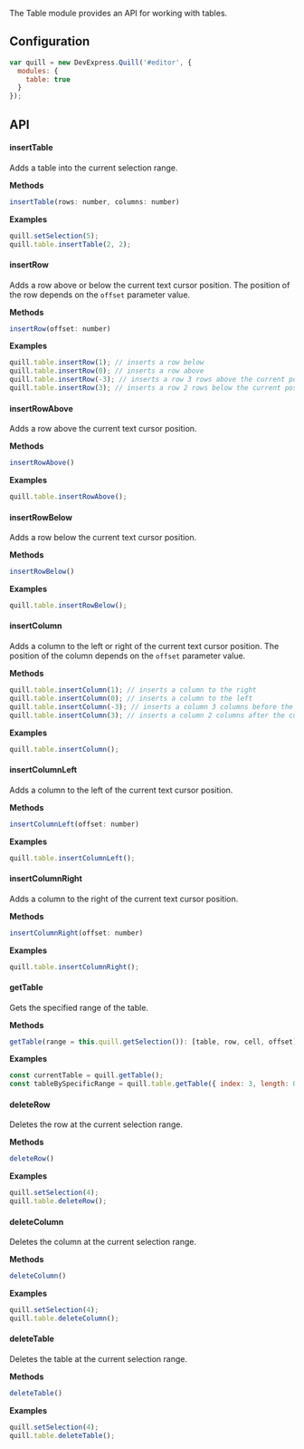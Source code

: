 The Table module provides an API for working with tables. 

## Configuration

```javascript
var quill = new DevExpress.Quill('#editor', {
  modules: {
    table: true
  }
});
```

## API

#### insertTable

Adds a table into the current selection range.

**Methods**

```js
insertTable(rows: number, columns: number)
```

**Examples**

```js
quill.setSelection(5);
quill.table.insertTable(2, 2);
```

#### insertRow

Adds a row above or below the current text cursor position. The position of the row depends on the `offset` parameter value.

**Methods**

```js
insertRow(offset: number)
```

**Examples**

```js
quill.table.insertRow(1); // inserts a row below
quill.table.insertRow(0); // inserts a row above
quill.table.insertRow(-3); // inserts a row 3 rows above the current position
quill.table.insertRow(3); // inserts a row 2 rows below the current position
```


#### insertRowAbove

Adds a row above the current text cursor position.

**Methods**

```js
insertRowAbove()
```

**Examples**

```js
quill.table.insertRowAbove();
```


#### insertRowBelow

Adds a row below the current text cursor position.

**Methods**

```js
insertRowBelow()
```

**Examples**

```js
quill.table.insertRowBelow();
```

#### insertColumn

Adds a column to the left or right of the current text cursor position. The position of the column depends on the `offset` parameter value.

**Methods**

```js
quill.table.insertColumn(1); // inserts a column to the right
quill.table.insertColumn(0); // inserts a column to the left
quill.table.insertColumn(-3); // inserts a column 3 columns before the current position
quill.table.insertColumn(3); // inserts a column 2 columns after the current position
```

**Examples**

```js
quill.table.insertColumn();
```


#### insertColumnLeft

Adds a column to the left of the current text cursor position.

**Methods**

```js
insertColumnLeft(offset: number)
```

**Examples**

```js
quill.table.insertColumnLeft();
```


#### insertColumnRight

Adds a column to the right of the current text cursor position.

**Methods**

```js
insertColumnRight(offset: number)
```

**Examples**

```js
quill.table.insertColumnRight();
```


#### getTable

Gets the specified range of the table.

**Methods**

```js
getTable(range = this.quill.getSelection()): [table, row, cell, offset]
```

**Examples**

```js
const currentTable = quill.getTable();
const tableBySpecificRange = quill.table.getTable({ index: 3, length: 0 });
```


#### deleteRow

Deletes the row at the current selection range.

**Methods**

```js
deleteRow()
```

**Examples**

```js
quill.setSelection(4);
quill.table.deleteRow();
```


#### deleteColumn

Deletes the column at the current selection range.

**Methods**

```js
deleteColumn()
```

**Examples**

```js
quill.setSelection(4);
quill.table.deleteColumn();
```


#### deleteTable

Deletes the table at the current selection range.

**Methods**

```js
deleteTable()
```

**Examples**

```js
quill.setSelection(4);
quill.table.deleteTable();
```
